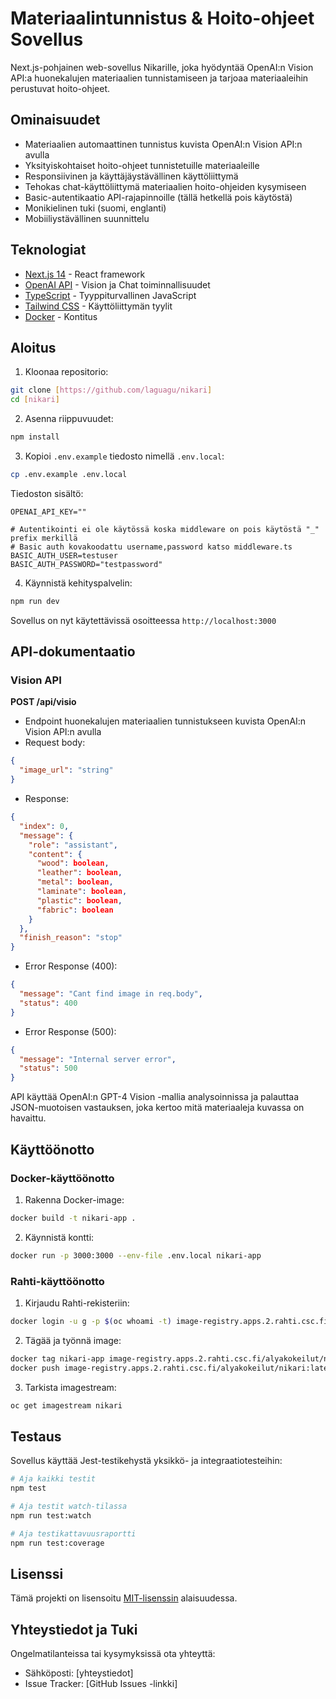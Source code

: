 # Materiaalintunnistus & Hoito-ohjeet Sovellus

Next.js-pohjainen web-sovellus Nikarille, joka hyödyntää OpenAI:n Vision API:a huonekalujen materiaalien tunnistamiseen ja tarjoaa materiaaleihin perustuvat hoito-ohjeet.

## Ominaisuudet

- Materiaalien automaattinen tunnistus kuvista OpenAI:n Vision API:n avulla
- Yksityiskohtaiset hoito-ohjeet tunnistetuille materiaaleille
- Responsiivinen ja käyttäjäystävällinen käyttöliittymä
- Tehokas chat-käyttöliittymä materiaalien hoito-ohjeiden kysymiseen
- Basic-autentikaatio API-rajapinnoille (tällä hetkellä pois käytöstä)
- Monikielinen tuki (suomi, englanti)
- Mobiiliystävällinen suunnittelu

## Teknologiat

- [Next.js 14](https://nextjs.org/) - React framework
- [OpenAI API](https://openai.com/blog/openai-api) - Vision ja Chat toiminnallisuudet
- [TypeScript](https://www.typescriptlang.org/) - Tyyppiturvallinen JavaScript
- [Tailwind CSS](https://tailwindcss.com/) - Käyttöliittymän tyylit
- [Docker](https://www.docker.com/) - Kontitus


## Aloitus

1. Kloonaa repositorio:
```bash
git clone [https://github.com/laguagu/nikari]
cd [nikari]
```

2. Asenna riippuvuudet:
```bash
npm install
```

3. Kopioi `.env.example` tiedosto nimellä `.env.local`:
```bash
cp .env.example .env.local
```

Tiedoston sisältö:
```
OPENAI_API_KEY=""

# Autentikointi ei ole käytössä koska middleware on pois käytöstä "_" prefix merkillä 
# Basic auth kovakoodattu username,password katso middleware.ts
BASIC_AUTH_USER=testuser
BASIC_AUTH_PASSWORD="testpassword"
```

4. Käynnistä kehityspalvelin:
```bash
npm run dev
```

Sovellus on nyt käytettävissä osoitteessa `http://localhost:3000`

## API-dokumentaatio

### Vision API

**POST /api/visio**
- Endpoint huonekalujen materiaalien tunnistukseen kuvista OpenAI:n Vision API:n avulla
- Request body:
```json
{
  "image_url": "string"
}
```
- Response:
```json
{
  "index": 0,
  "message": {
    "role": "assistant",
    "content": {
      "wood": boolean,
      "leather": boolean,
      "metal": boolean,
      "laminate": boolean,
      "plastic": boolean,
      "fabric": boolean
    }
  },
  "finish_reason": "stop"
}
```

- Error Response (400):
```json
{
  "message": "Cant find image in req.body",
  "status": 400
}
```

- Error Response (500):
```json
{
  "message": "Internal server error",
  "status": 500
}
```

API käyttää OpenAI:n GPT-4 Vision -mallia analysoinnissa ja palauttaa JSON-muotoisen vastauksen, joka kertoo mitä materiaaleja kuvassa on havaittu.

## Käyttöönotto

### Docker-käyttöönotto

1. Rakenna Docker-image:
```bash
docker build -t nikari-app .
```

2. Käynnistä kontti:
```bash
docker run -p 3000:3000 --env-file .env.local nikari-app
```

### Rahti-käyttöönotto

1. Kirjaudu Rahti-rekisteriin:
```bash
docker login -u g -p $(oc whoami -t) image-registry.apps.2.rahti.csc.fi
```

2. Tägää ja työnnä image:
```bash
docker tag nikari-app image-registry.apps.2.rahti.csc.fi/alyakokeilut/nikari:latest
docker push image-registry.apps.2.rahti.csc.fi/alyakokeilut/nikari:latest
```

3. Tarkista imagestream:
```bash
oc get imagestream nikari
```

## Testaus

Sovellus käyttää Jest-testikehystä yksikkö- ja integraatiotesteihin:

```bash
# Aja kaikki testit
npm test

# Aja testit watch-tilassa
npm run test:watch

# Aja testikattavuusraportti
npm run test:coverage
```

## Lisenssi

Tämä projekti on lisensoitu [MIT-lisenssin](LICENSE) alaisuudessa.

## Yhteystiedot ja Tuki

Ongelmatilanteissa tai kysymyksissä ota yhteyttä:
- Sähköposti: [yhteystiedot]
- Issue Tracker: [GitHub Issues -linkki]